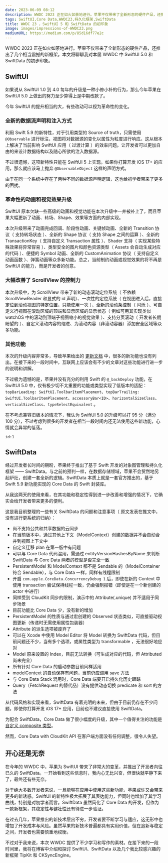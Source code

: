 ```yaml
---
date: 2023-06-09 08:12
description: WWDC 2023 正在如火如荼地进行。苹果不仅带来了全新形态的硬件产品，还推出了几个相当震撼的新框架。本文将聊聊我对本届 WWDC 中 SwiftUI 和 SwiftData 的初步印象。
tags: SwiftUI,Core Data,WWDC23,持久化框架,SwiftData
title: WWDC 23 ，SwiftUI 5 和 SwiftData 的初印象
image: images/impressions-of-WWDC23.png
mediumURL: https://medium.com/p/85d16df77e2c
---
```

WWDC 2023 正在如火如荼地进行。苹果不仅带来了全新形态的硬件产品，还推出了几个相当震撼的新框架。本文将聊聊我对本届 WWDC 中 SwiftUI 5.0 和 SwiftData 的初步印象。

## SwiftUI

如果说从 SwiftUI 1.0 到 4.0 每年的升级是一种小修小补的行为，那么今年苹果在 SwiftUI 5.0 上做出的努力至少算得上是中期改款了。

今年 SwiftUI 的提升相当的大，有些改动可以视为革命性的变化。

### 全新的数据流声明和注入方式

利用 Swift 5.9 的新特性，对于引用类型的 Source of truth，只需使用 `@Observable` 进行标注，视图将对数据源的变化以属性为粒度进行响应。这从根本上解决了当前影响 SwiftUI 应用（ 过渡计算 ）的效率问题。让开发者可以更加自由的来设计数据结构以及随心所欲的注入数据源。

不过很遗憾，这项新特性只能在 SwiftUI 5 上实现。如果你打算开发 iOS 17+ 的应用，那么就应该马上抛弃 `@ObservableObject` 这样的声明方式。

由于在同一个系统中存在了两种不同的数据源声明逻辑，这也给初学者带来了更多的困扰。

### 革命性的动画和视觉效果升级

SwiftUI 原本欠缺一些高级的动画和视觉功能在本次升级中一并被补上了，而且苹果大幅更新了动画、转场、Shape、效果等方面的内部实现。

本次升级带来了动画完成回调、阶段性动画、关键帧动画、全新的 Transition 协议（ 支持转场状态 ）、全新的 Shape 协议（ 支持 Shape 之间的运算 ）、全新的 TransactionKey（ 支持自定义 Transaction 属性 ）、Shader 支持（ 实现某些特殊效果将异常容易 ）、类型安全的图片和颜色资源类型（ Assets 会自动生成对应的代码 ）、便捷的 Symbol 动画、全新的 CustomAnimation 协议（ 支持自定义动画函数 ）、弹簧动画等众多新功能。总之，当前制约动画或视觉效果的将不再是 SwiftUI 的能力，而是开发者的创意。

### 大幅改善了 ScrollView 的控制力

本次升级中，为 ScrollView 带来了新的动态滚动定位系统（ 不依赖 ScrollViewReader 和显式的 id 声明）、一次性的定位系统（ 在视图进入后，直接定位到滚动视图的特定位置，只能使用一次 ）、全新的滚动条控制（ 闪烁 ）、可自定义行视图在滚动区域的顶端和显示区域的显示状态（ 例如可用其实现类似 watchOS 中的滚动到顶端子视图缩小的视觉效果 ）、支持分页滚动（ 开发者长期盼望的 ）、自定义滚动内容的缩进、为滚动内容（非滚动容器）添加安全区域等众多功能。

### 其他功能

本次的升级内容非常多，导致苹果给出的 [更新文档](https://developer.apple.com/documentation/Updates/SwiftUI) 中，很多的新功能也没有列出。在接下来的一段时间中，互联网上应该会有不少的文章对这些功能进行进一步的说明和讲解。

不过极为遗憾的是，苹果并没有充分的利用 Swift 的 `@_backDeploy` 功能，在 SwiftUI 5.0 中，仅有极少切不太重要的功能或类型实现了低版本的适配：`topBarLeading: SwiftUI.ToolbarItemPlacement`、`topBarTrailing: SwiftUI.ToolbarItemPlacement`、`accessoryBar<ID>`、`horizontalSizeClass`、`verticalSizeClass`、`typeSelectEquivalent` 。

在不考虑兼容旧版本的情况下，我认为 SwiftUI 5.0 的升级可以打 95 分（满分 100 分），不过考虑到很多的开发者在相当一段时间内还无法使用这些新功能，心情就会异常的低落。

```responser
id:1
```

## SwiftData

经过开发者长时间的期盼，苹果终于推出了基于 Swift 开发的对象图管理和持久化框架 —— SwiftData。与之前的预判一样，在数据存储领域，苹果不会贸然地另起炉灶，创建一套全新的逻辑。SwiftData 本质上就是一套官方推出的，基于 Swift 5.9 新功能实现的 Core Data 的 Swift 封装库。

从我这两天的使用来看，在其功能和稳定性得到进一步改善和增强的情况下，它确实会给开发者带来更多的便利。

这是我目前整理的一些有关 SwiftData 的问题和注意事项（ 原文发表在推文中，没有进行更系统的归纳）：

- 尚不支持公共和共享数据的云同步
- 在当前版本中，通过其他上下文（ModelContext）创建的数据并不会自动合并到视图上下文中
- 自定义迁移 plan 在第一版中有问题
- 可以与 Core Data 代码混用，需通过 entityVersionHashesByName 来判断 SwiftData 与 Core Data 两者的模型是否完全一致
- PersistentModel 和 ModelContext 都不是 Sendable 的（ModelContainer 符合 Sendable），与 Core Data 一样，同样有线程限制
- 开启 `com.apple.CoreData.ConcurrencyDebug 1` 后，即使在新的 Context 中使用 transaction 尝试保持线程一致，仍会强制报错（即使是在一个新创建的 actor 中进行）
- 同样受到 CloudKit 同步的限制，演示中的 Attribute(.unique) 并不适用于同步场景
- 目前功能比 Core Data 少，没有新的增加
- PersistentModel 的性质与通过宏创建的 Observed 状态类似，可直接驱动视图更新（传递时无需使用属性包装器）
- Attribute 的派生选项被废弃了
- 可以在 Xcode 中使用 Model Editor 将 Model 转换为 SwiftData 代码，但目前问题还不少，当有多个选项，或属性类型为 transformable ，无法很好地应对
- Model 原来设置的 Index，目前无法转换（可生成对应的代码，但 Attributed 尚未完全）
- 所有针对 Core Data 的启动参数目前同样适用
- modelContext 的自动保存有问题，当前仍应调用 save 方法
- 与 Core Data Stack 混用时，Core Data 端要开启持久化历史跟踪
- Query（FetchRequest 的替代品）没有提供动态切换 predicate 和 sort 的方法

从代码风格和实现来看，SwiftData 有着光明的未来，但由于目前仍存在不少问题，即使你打算开发 iOS 17+ 应用，目前也不建议直接使用 SwiftData。

为配合 SwiftData，Core Data 做了很小幅度的升级，其中一个值得关注的功能是 [自定义 composite 类型](https://twitter.com/fatbobman/status/1666677142170779648?s=20)。

然而，Core Data with CloudKit API 在客户端方面没有任何调整，很令人失望。

## 开心还是无奈

在今年的 WWDC 中，苹果为 SwiftUI 带来了非常大的变革，并推出了开发者向往已久的 SwiftData。一开始看到这些信息时，我内心无比兴奋，但很快就平静下来了，最终还有些无奈。

对于绝大多数开发者来说，一旦能够在应用中使用这些新功能，苹果或许又会带来更多的新诱惑。SwiftUI 的新特性极大拓展了其表达能力，但同时也增加了其学习曲线，特别是对初学者而言。SwiftData 虽然简化了 Core Data 的开发，但作为一款新框架，其稳定性与健壮性还有待进一步验证。

在过去几年，苹果推出的新技术层出不穷，开发者要不断学习与适应，这无形中也增加了开发成本与风险。虽然苹果的新技术普遍都具有实用价值，但在追新与稳定之间，开发者也需要慎重地权衡。

不过对于我来说，本次 WWDC 提供了不少学习和写作的素材。在接下来的一段时间里，我将在博客中介绍和探讨 SwiftUI、SwiftData 以及几个我比较感兴趣的新框架 TipKit 和 CKSyncEngine。
